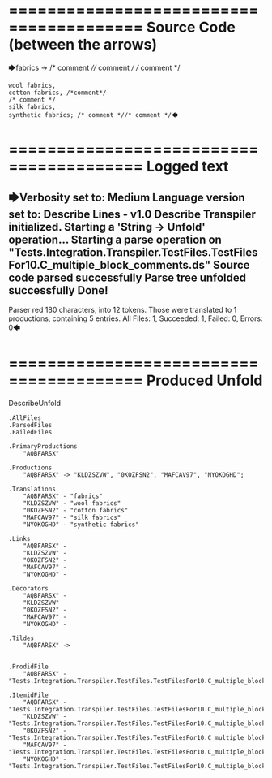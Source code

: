 ========================================
Source Code (between the arrows)
========================================

🡆fabrics -> /* comment *//* comment */
/* comment */

	wool fabrics,
	cotton fabrics, /*comment*/
	/* comment */
	silk fabrics,
	synthetic fabrics; /* comment *//* comment */🡄

========================================
Logged text
========================================

🡆Verbosity set to: Medium
Language version set to: Describe Lines - v1.0
Describe Transpiler initialized.
Starting a 'String -> Unfold' operation...
Starting a parse operation on "Tests.Integration.Transpiler.TestFiles.TestFilesFor10.C_multiple_block_comments.ds"
Source code parsed successfully
Parse tree unfolded successfully
Done!
------------------------
Parser red 180 characters, into 12 tokens.
Those were translated to 1 productions, containing 5 entries.
All Files: 1, Succeeded: 1, Failed: 0, Errors: 0🡄

========================================
Produced Unfold
========================================

DescribeUnfold

    .AllFiles
    .ParsedFiles
    .FailedFiles

    .PrimaryProductions
        "AQBFARSX" 

    .Productions
        "AQBFARSX" -> "KLDZSZVW", "0KOZFSN2", "MAFCAV97", "NYOKOGHD";

    .Translations
        "AQBFARSX" - "fabrics"
        "KLDZSZVW" - "wool fabrics"
        "0KOZFSN2" - "cotton fabrics"
        "MAFCAV97" - "silk fabrics"
        "NYOKOGHD" - "synthetic fabrics"

    .Links
        "AQBFARSX" - 
        "KLDZSZVW" - 
        "0KOZFSN2" - 
        "MAFCAV97" - 
        "NYOKOGHD" - 

    .Decorators
        "AQBFARSX" - 
        "KLDZSZVW" - 
        "0KOZFSN2" - 
        "MAFCAV97" - 
        "NYOKOGHD" - 

    .Tildes
        "AQBFARSX" -> 


    .ProdidFile
        "AQBFARSX" - "Tests.Integration.Transpiler.TestFiles.TestFilesFor10.C_multiple_block_comments.ds"

    .ItemidFile
        "AQBFARSX" - "Tests.Integration.Transpiler.TestFiles.TestFilesFor10.C_multiple_block_comments.ds"
        "KLDZSZVW" - "Tests.Integration.Transpiler.TestFiles.TestFilesFor10.C_multiple_block_comments.ds"
        "0KOZFSN2" - "Tests.Integration.Transpiler.TestFiles.TestFilesFor10.C_multiple_block_comments.ds"
        "MAFCAV97" - "Tests.Integration.Transpiler.TestFiles.TestFilesFor10.C_multiple_block_comments.ds"
        "NYOKOGHD" - "Tests.Integration.Transpiler.TestFiles.TestFilesFor10.C_multiple_block_comments.ds"

